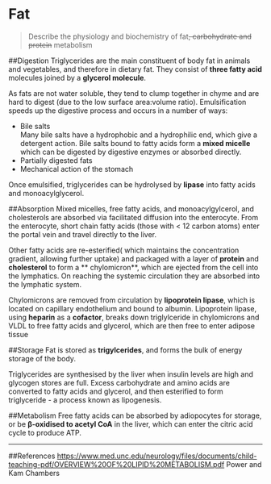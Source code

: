 # Fat
> Describe the physiology and biochemistry of fat~~, carbohydrate and protein~~ metabolism

##Digestion
Triglycerides are the main constituent of body fat in animals and vegetables, and therefore in dietary fat. They consist of **three fatty acid** molecules joined by a **glycerol molecule**.

As fats are not water soluble, they tend to clump together in chyme and are hard to digest (due to the low surface area:volume ratio). Emulsification speeds up the digestive process and occurs in a number of ways:
* Bile salts  
  Many bile salts have a hydrophobic and a hydrophilic end, which give a detergent action. Bile salts bound to fatty acids form a **mixed micelle** which can be digested by digestive enzymes or absorbed directly.
* Partially digested fats 
* Mechanical action of the stomach

Once emulsified, triglycerides can be hydrolysed by **lipase** into fatty acids and monoacylglycerol.

##Absorption
Mixed micelles, free fatty acids, and monoacylgylcerol, and cholesterols are absorbed via facilitated diffusion into the enterocyte. From the enterocyte, short chain fatty acids (those with < 12 carbon atoms) enter the portal vein and travel directly to the liver. 

Other fatty acids are re-esterified( which maintains the concentration gradient, allowing further uptake) and packaged with a layer of **protein** and **cholesterol** to form a ** chylomicron**, which are ejected from the cell into the lymphatics. On reaching the systemic circulation they are absorbed into the lymphatic system.

Chylomicrons are removed from circulation by **lipoprotein lipase**, which is located on capillary endothelium and bound to albumin. Lipoprotein lipase, using **heparin** as a **cofactor**, breaks down triglylceride in chylomicrons and VLDL to free fatty acids and glycerol, which are then free to enter adipose tissue

##Storage
Fat is stored as **trigylcerides**, and forms the bulk of energy storage of the body.

Triglycerides are synthesised by the liver when insulin levels are high and glycogen stores are full. Excess carbohydrate and amino acids are converted to fatty acids and glycerol, and then esterified to form triglyceride - a process known as lipogenesis.

##Metabolism
Free fatty acids can be absorbed by adiopocytes for storage, or be **β-oxidised to acetyl CoA** in the liver, which can enter the citric acid cycle to produce ATP. 

---
##References
https://www.med.unc.edu/neurology/files/documents/child-teaching-pdf/OVERVIEW%20OF%20LIPID%20METABOLISM.pdf
Power and Kam
Chambers